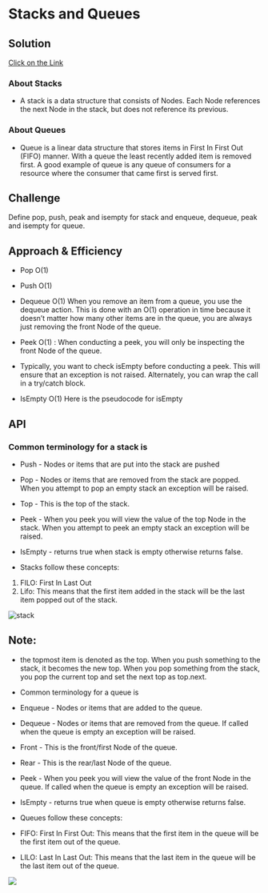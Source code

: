 # Stacks and Queues

<!-- Short summary or background information -->

## Solution

[Click on the Link](https://github.com/amarh-ayman/401_data-structures-and-algorithms/blob/main/Data-Structures/challenges/stacks_and_queues/stacks_and_queues.py)

### About Stacks

- A stack is a data structure that consists of Nodes. Each Node references the next Node in the stack, but does not reference its previous.

### About Queues

- Queue is a linear data structure that stores items in First In First Out (FIFO) manner. With a queue the least recently added item is removed first. A good example of queue is any queue of consumers for a resource where the consumer that came first is served first.

## Challenge

Define pop, push, peak and isempty for stack and enqueue, dequeue, peak and isempty for queue.

## Approach & Efficiency

- Pop O(1)
- Push O(1)
- Dequeue O(1)
  When you remove an item from a queue, you use the dequeue action. This is done with an O(1) operation in time because it doesn’t matter how many other items are in the queue, you are always just removing the front Node of the queue.

- Peek O(1) : When conducting a peek, you will only be inspecting the front Node of the queue.

- Typically, you want to check isEmpty before conducting a peek. This will ensure that an exception is not raised. Alternately, you can wrap the call in a try/catch block.

- IsEmpty O(1)
  Here is the pseudocode for isEmpty

## API

### Common terminology for a stack is

- Push - Nodes or items that are put into the stack are pushed
- Pop - Nodes or items that are removed from the stack are popped. When you attempt to pop an empty stack an exception will be raised.
- Top - This is the top of the stack.
- Peek - When you peek you will view the value of the top Node in the stack. When you attempt to peek an empty stack an exception will be raised.
- IsEmpty - returns true when stack is empty otherwise returns false.

- Stacks follow these concepts:

1. FILO: First In Last Out
2. Lifo: This means that the first item added in the stack will be the last item popped out of the stack.

![stack](https://www.section.io/engineering-education/stack-data-structure-python/pushpop.png)

## Note:

- the topmost item is denoted as the top. When you push something to the stack, it becomes the new top. When you pop something from the stack, you pop the current top and set the next top as top.next.

- Common terminology for a queue is

- Enqueue - Nodes or items that are added to the queue.
- Dequeue - Nodes or items that are removed from the queue. If called when the queue is empty an exception will be raised.
- Front - This is the front/first Node of the queue.
- Rear - This is the rear/last Node of the queue.
- Peek - When you peek you will view the value of the front Node in the queue. If called when the queue is empty an exception will be raised.
- IsEmpty - returns true when queue is empty otherwise returns false.
- Queues follow these concepts:

- FIFO: First In First Out: This means that the first item in the queue will be the first item out of the queue.

- LILO: Last In Last Out: This means that the last item in the queue will be the last item out of the queue.

![](https://holycoders.com/content/images/wordpress/2020/04/Queue-data-structure.png)
